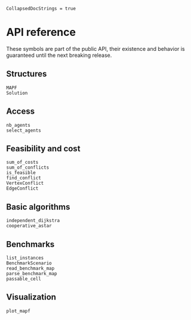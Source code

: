 ```@meta
CollapsedDocStrings = true
```

# API reference

These symbols are part of the public API, their existence and behavior is guaranteed until the next breaking release.

## Structures

```@docs
MAPF
Solution
```

## Access

```@docs
nb_agents
select_agents
```

## Feasibility and cost

```@docs
sum_of_costs
sum_of_conflicts
is_feasible
find_conflict
VertexConflict
EdgeConflict
```

## Basic algorithms

```@docs
independent_dijkstra
cooperative_astar
```

## Benchmarks

```@docs
list_instances
BenchmarkScenario
read_benchmark_map
parse_benchmark_map
passable_cell
```

## Visualization

```@docs
plot_mapf
```
